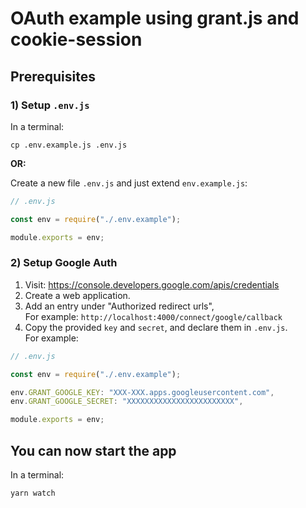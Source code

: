# OAuth example using grant.js and cookie-session

## Prerequisites

### 1) Setup `.env.js`

In a terminal:

`cp .env.example.js .env.js`

**OR:**

Create a new file `.env.js` and just extend `env.example.js`:

```javascript
// .env.js

const env = require("./.env.example");

module.exports = env;
```

### 2) Setup Google Auth

1. Visit: https://console.developers.google.com/apis/credentials
2. Create a web application.
3. Add an entry under "Authorized redirect urls",\
   For example: `http://localhost:4000/connect/google/callback`
4. Copy the provided `key` and `secret`, and declare them in `.env.js`.\
   For example:

```javascript
// .env.js

const env = require("./.env.example");

env.GRANT_GOOGLE_KEY: "XXX-XXX.apps.googleusercontent.com",
env.GRANT_GOOGLE_SECRET: "XXXXXXXXXXXXXXXXXXXXXXXX",

module.exports = env;
```

## You can now start the app

In a terminal:

`yarn watch`
